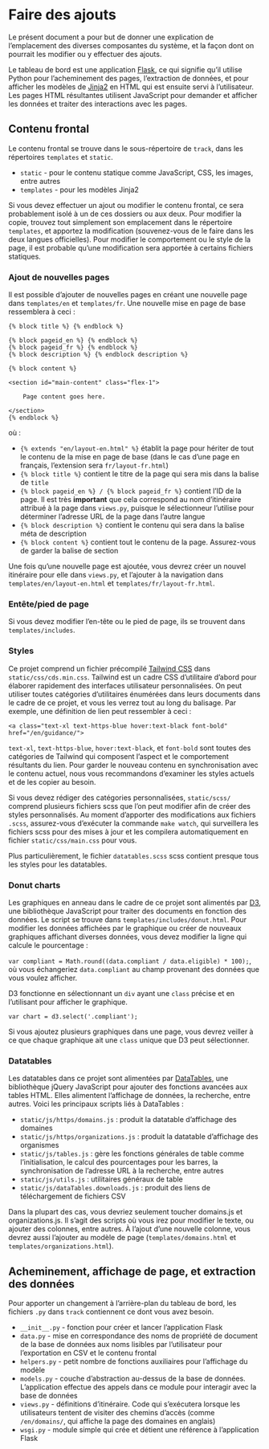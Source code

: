 # Faire des ajouts

Le présent document a pour but de donner une explication de l’emplacement des diverses composantes du système, et la façon dont on pourrait les modifier ou y effectuer des ajouts.

Le tableau de bord est une application [Flask](http://flask.pocoo.org/), ce qui signifie qu’il utilise Python pour l’acheminement des pages, l’extraction de données, et pour afficher les modèles de  [Jinja2](http://jinja.pocoo.org/docs/latest/) en HTML qui est ensuite servi à l’utilisateur. Les pages HTML résultantes utilisent JavaScript pour demander et afficher les données et traiter des interactions avec les pages.

## Contenu frontal

Le contenu frontal se trouve dans le sous-répertoire de `track`, dans les répertoires `templates` et `static`.
* `static` - pour le contenu statique comme JavaScript, CSS, les images, entre autres
* `templates` - pour les modèles Jinja2

Si vous devez effectuer un ajout ou modifier le contenu frontal, ce sera probablement isolé à un de ces dossiers ou aux deux.
Pour modifier la copie, trouvez tout simplement son emplacement dans le répertoire `templates`, et apportez la modification (souvenez-vous de le faire dans les deux langues officielles). Pour modifier le comportement ou le style de la page, il est probable qu’une modification sera apportée à certains fichiers statiques.

### Ajout de nouvelles pages

Il est possible d’ajouter de nouvelles pages en créant une nouvelle page dans `templates/en` et `templates/fr`. Une nouvelle mise en page de base ressemblera à ceci :

```{% extends "en/layout-en.html" %}
{% block title %} {% endblock %}

{% block pageid_en %} {% endblock %}
{% block pageid_fr %} {% endblock %}
{% block description %} {% endblock description %}

{% block content %}

<section id="main-content" class="flex-1">

	Page content goes here.

</section>
{% endblock %}
```

où :

* `{% extends "en/layout-en.html" %}` établit la page pour hériter de tout le contenu de la mise en page de base (dans le cas d’une page en français, l’extension sera `fr/layout-fr.html`)
* `{% block title %}` contient le titre de la page qui sera mis dans la balise de `title`
* `{% block pageid_en %} / {% block pageid_fr %}` contient l’ID de la page. Il est très **important** que cela correspond au nom d’itinéraire attribué à la page dans `views.py`, puisque le sélectionneur l’utilise pour déterminer l’adresse URL de la page dans l’autre langue
* `{% block description %}` contient le contenu qui sera dans la balise méta de description
* `{% block content %}` contient tout le contenu de la page. Assurez-vous de garder la balise de section

Une fois qu’une nouvelle page est ajoutée, vous devrez créer un nouvel itinéraire pour elle dans `views.py`, et l’ajouter à la navigation dans `templates/en/layout-en.html` et `templates/fr/layout-fr.html`.

### Entête/pied de page

Si vous devez modifier l’en-tête ou le pied de page, ils se trouvent dans `templates/includes`.

### Styles

Ce projet comprend un fichier précompilé [Tailwind CSS](https://tailwindcss.com/docs/what-is-tailwind/) dans `static/css/cds.min.css`. Tailwind est un cadre CSS d’utilitaire d’abord pour élaborer rapidement des interfaces utilisateur personnalisées. On peut utiliser toutes catégories d’utilitaires énumérées dans leurs documents dans le cadre de ce projet, et vous les verrez tout au long du balisage. Par exemple, une définition de lien peut ressembler à ceci :

`<a class="text-xl text-https-blue hover:text-black font-bold" href="/en/guidance/">`

`text-xl`, `text-https-blue`, `hover:text-black`, et `font-bold` sont toutes des catégories de Tailwind qui composent l’aspect et le comportement résultants du lien. Pour garder le nouveau contenu en synchronisation avec le contenu actuel, nous vous recommandons d’examiner les styles actuels et de les copier au besoin.

Si vous devez rédiger des catégories personnalisées, `static/scss/` comprend plusieurs fichiers scss que l’on peut modifier afin de créer des styles personnalisés. Au moment d’apporter des modifications aux fichiers `.scss`, assurez-vous d’exécuter la commande `make watch`, qui surveillera les fichiers scss pour des mises à jour et les compilera automatiquement en fichier `static/css/main.css` pour vous.

Plus particulièrement, le fichier `datatables.scss` scss contient presque tous les styles pour les datatables.

### Donut charts

Les graphiques en anneau dans le cadre de ce projet sont alimentés par [D3](https://d3js.org/), une bibliothèque JavaScript pour traiter des documents en fonction des données. Le script se trouve dans `templates/includes/donut.html`. Pour modifier les données affichées par le graphique ou créer de nouveaux graphiques affichant diverses données, vous devez modifier la ligne qui calcule le pourcentage :

`var compliant = Math.round((data.compliant / data.eligible) * 100);`, où vous échangeriez  `data.compliant` au champ provenant des données que vous voulez afficher.

D3 fonctionne en sélectionnant un `div` ayant une `class` précise et en l’utilisant pour afficher le graphique.

`var chart = d3.select('.compliant');`

Si vous ajoutez plusieurs graphiques dans une page, vous devrez veiller à ce que chaque graphique ait une `class` unique que D3 peut sélectionner.

### Datatables

Les datatables dans ce projet sont alimentées par [DataTables](https://datatables.net/), une bibliothèque jQuery JavaScript pour ajouter des fonctions avancées aux tables HTML. Elles alimentent l’affichage de données, la recherche, entre autres. Voici les principaux scripts liés à DataTables :

* `static/js/https/domains.js` : produit la datatable d’affichage des domaines
* `static/js/https/organizations.js` : produit la datatable d’affichage des organismes
* `static/js/tables.js` : gère les fonctions générales de table comme l’initialisation, le calcul des pourcentages pour les barres, la synchronisation de l’adresse URL à la recherche, entre autres
* `static/js/utils.js` : utilitaires généraux de table
* `static/js/dataTables.downloads.js` : produit des liens de téléchargement de fichiers CSV

Dans la plupart des cas, vous devriez seulement toucher domains.js et organizations.js. Il s’agit des scripts où vous irez pour modifier le texte, ou ajouter des colonnes, entre autres. À l’ajout d’une nouvelle colonne, vous devrez aussi l’ajouter au modèle de page (`templates/domains.html` et `templates/organizations.html`).

## Acheminement, affichage de page, et extraction des données

Pour apporter un changement à l’arrière-plan du tableau de bord, les fichiers `.py` dans `track` contiennent ce dont vous avez besoin.  
* `__init__.py` - fonction pour créer et lancer l’application Flask
* `data.py` - mise en correspondance des noms de propriété de document de la base de données aux noms lisibles par l’utilisateur pour l’exportation en CSV et le contenu frontal
* `helpers.py` - petit nombre de fonctions auxiliaires pour l’affichage du modèle
* `models.py` - couche d’abstraction au-dessus de la base de données. L’application effectue des appels dans ce module pour interagir avec la base de données
* `views.py` - définitions d’itinéraire. Code qui s’exécutera lorsque les utilisateurs tentent de visiter des chemins d’accès (comme `/en/domains/`, qui affiche la page des domaines en anglais)
* `wsgi.py` - module simple qui crée et détient une référence à l’application Flask
